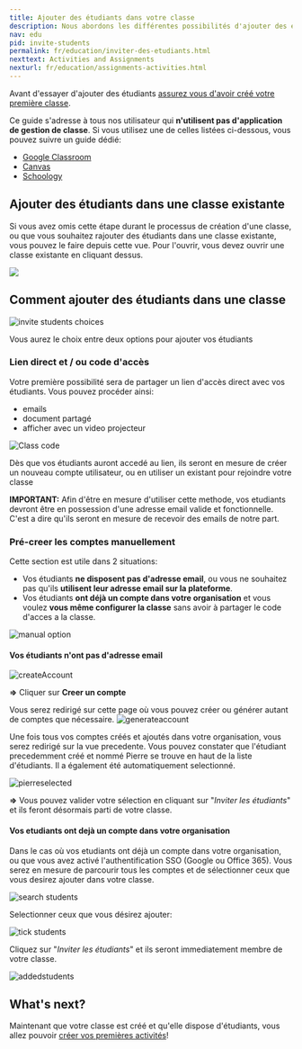 ```yaml
---
title: Ajouter des étudiants dans votre classe
description: Nous abordons les différentes possibilités d'ajouter des étudiants dans votre classe, code d'acces, lien direct, synchronisation avec des plateformes éducatives tierces.
nav: edu
pid: invite-students
permalink: fr/education/inviter-des-etudiants.html
nexttext: Activities and Assignments
nexturl: fr/education/assignments-activities.html
---
```


Avant d'essayer d'ajouter des étudiants [assurez vous d'avoir créé votre première classe](/help/en/education/create-new-class.html).

Ce guide s'adresse à tous nos utilisateur qui **n'utilisent pas d'application de gestion de classe**. Si vous utilisez une de celles listées ci-dessous, vous pouvez suivre un guide dédié:

* [Google Classroom](/help/en/education/google-classroom/)
* [Canvas](https://blog.flat.io/flat-canvas/)
* [Schoology](https://blog.flat.io/flat-schoology/)

## Ajouter des étudiants dans une classe existante

Si vous avez omis cette étape durant le processus de création d'une classe, ou que vous souhaitez rajouter des étudiants dans une classe existante, vous pouvez le faire depuis cette vue. Pour l'ouvrir, vous devez ouvrir une classe existante en cliquant dessus.

![](/help/assets/img/invitestudents/existing-class.png)

## Comment ajouter des étudiants dans une classe

![invite students choices](/help/assets/img/invitestudents/invitestudents.png)

Vous aurez le choix entre deux options pour ajouter vos étudiants

### Lien direct et / ou code d'accès

Votre première possibilité sera de partager un lien d'accès direct avec vos étudiants. Vous pouvez procéder ainsi:

* emails
* document partagé
* afficher avec un video projecteur

![Class code](/help/assets/img/invitestudents/classcode.png)

Dès que vos étudiants auront accedé au lien, ils seront en mesure de créer un nouveau compte utilisateur, ou en utiliser un existant pour rejoindre votre classe

**IMPORTANT:** Afin d'être en mesure d'utiliser cette methode, vos etudiants devront être en possession d'une adresse email valide et fonctionnelle. C'est a dire qu'ils seront en mesure de recevoir des emails de notre part.

### Pré-creer les comptes manuellement

Cette section est utile dans 2 situations:

* Vos étudiants **ne disposent pas d'adresse email**, ou vous ne souhaitez pas qu'ils **utilisent leur adresse email sur la plateforme**.
* Vos étudiants **ont déjà un compte dans votre organisation** et vous voulez **vous même configurer la classe** sans avoir à partager le code d'acces a la classe.

![manual option](/help/assets/img/invitestudents/addstudents.png)

#### **Vos étudiants n'ont pas d'adresse email**

![createAccount](/help/assets/img/invitestudents/addstudents-createaccount.png)

**=>** Cliquer sur **Creer un compte**

Vous serez redirigé sur cette page où vous pouvez créer ou générer autant de comptes que nécessaire.
![generateaccount](/help/assets/img/invitestudents/generate-account.png)

Une fois tous vos comptes créés et ajoutés dans votre organisation, vous serez redirigé sur la vue precedente.
Vous pouvez constater que l'étudiant precedemment créé et nommé Pierre se trouve en haut de la liste d'étudiants. Il a également été automatiquement selectionné.


![pierreselected](/help/assets/img/invitestudents/pierreselected.png)

**=>** Vous pouvez valider votre sélection en cliquant sur "*Inviter les étudiants*" et ils feront désormais parti de votre classe.


#### **Vos etudiants ont dejà un compte dans votre organisation**

Dans le cas où vos etudiants ont déjà un compte dans votre organisation, ou que vous avez activé l'authentification SSO (Google ou Office 365). Vous serez en mesure de parcourir tous les comptes et de sélectionner ceux que vous desirez ajouter dans votre classe.

![search students](/help/assets/img/invitestudents/search-addstudents.png)

Selectionner ceux que vous désirez ajouter:

![tick students](/help/assets/img/invitestudents/tickstudents.png)

Cliquez sur "*Inviter les étudiants*" et ils seront immediatement membre de votre classe.

![addedstudents](/help/assets/img/invitestudents/addedstudents.png)

## What's next?

Maintenant que votre classe est créé et qu'elle dispose d'étudiants, vous allez pouvoir [créer vos premières activités](/help/en/education/assignments-activities.html)!
